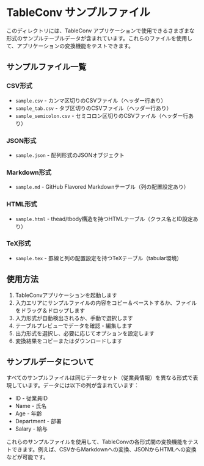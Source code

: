 # TableConv サンプルファイル

このディレクトリには、TableConv アプリケーションで使用できるさまざまな形式のサンプルテーブルデータが含まれています。これらのファイルを使用して、アプリケーションの変換機能をテストできます。

## サンプルファイル一覧

### CSV形式
- `sample.csv` - カンマ区切りのCSVファイル（ヘッダー行あり）
- `sample_tab.csv` - タブ区切りのCSVファイル（ヘッダー行あり）
- `sample_semicolon.csv` - セミコロン区切りのCSVファイル（ヘッダー行あり）

### JSON形式
- `sample.json` - 配列形式のJSONオブジェクト

### Markdown形式
- `sample.md` - GitHub Flavored Markdownテーブル（列の配置設定あり）

### HTML形式
- `sample.html` - thead/tbody構造を持つHTMLテーブル（クラス名とID設定あり）

### TeX形式
- `sample.tex` - 罫線と列の配置設定を持つTeXテーブル（tabular環境）

## 使用方法

1. TableConvアプリケーションを起動します
2. 入力エリアにサンプルファイルの内容をコピー＆ペーストするか、ファイルをドラッグ＆ドロップします
3. 入力形式が自動検出されるか、手動で選択します
4. テーブルプレビューでデータを確認・編集します
5. 出力形式を選択し、必要に応じてオプションを設定します
6. 変換結果をコピーまたはダウンロードします

## サンプルデータについて

すべてのサンプルファイルは同じデータセット（従業員情報）を異なる形式で表現しています。データには以下の列が含まれています：

- ID - 従業員ID
- Name - 氏名
- Age - 年齢
- Department - 部署
- Salary - 給与

これらのサンプルファイルを使用して、TableConvの各形式間の変換機能をテストできます。例えば、CSVからMarkdownへの変換、JSONからHTMLへの変換などが可能です。
